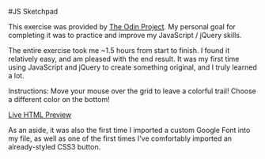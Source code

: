 #JS Sketchpad

This exercise was provided by [The Odin Project](http://www.theodinproject.com/). My personal goal for completing it was to practice and improve my JavaScript / jQuery skills.</p>

The entire exercise took me ~1.5 hours from start to finish. I found it relatively easy, and am pleased with the end result. It was my first time using JavaScript and jQuery to create something original, and I truly learned a lot.

Instructions: Move your mouse over the grid to leave a colorful trail! Choose a different color on the bottom!

[Live HTML Preview](http://htmlpreview.github.io/?https://github.com/kennethwang14/js-sketchpad/blob/master/index.html)

As an aside, it was also the first time I imported a custom Google Font into my file, as well as one of the first times I've comfortably imported an already-styled CSS3 button.